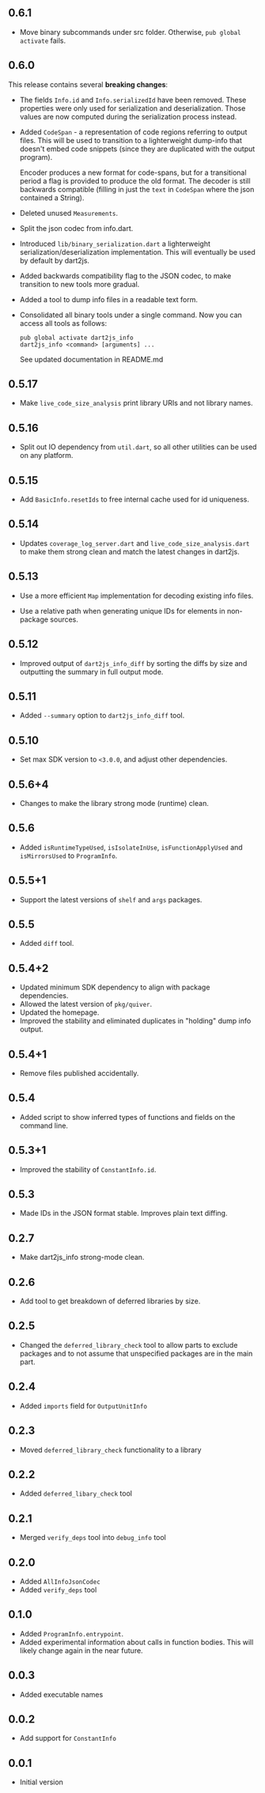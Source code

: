 ## 0.6.1

* Move binary subcommands under src folder. Otherwise, `pub global activate`
  fails.

## 0.6.0

This release contains several **breaking changes**:

* The fields `Info.id` and `Info.serializedId` have been removed. These
  properties were only used for serialization and deserialization. Those values
  are now computed during the serialization process instead.

* Added `CodeSpan` - a representation of code regions referring to output files.
  This will be used to transition to a lighterweight dump-info that doesn't
  embed code snippets (since they are duplicated with the output program).

  Encoder produces a new format for code-spans, but for a transitional period
  a flag is provided to produce the old format. The decoder is still backwards
  compatible (filling in just the `text` in `CodeSpan` where the json contained
  a String).

* Deleted unused `Measurements`.

* Split the json codec from info.dart.

* Introduced `lib/binary_serialization.dart` a lighterweight
  serialization/deserialization implementation. This will eventually be used by
  default by dart2js.

* Added backwards compatibility flag to the JSON codec, to make transition to
  new tools more gradual.

* Added a tool to dump info files in a readable text form.

* Consolidated all binary tools under a single command. Now you can access all
  tools as follows:
  ```
  pub global activate dart2js_info
  dart2js_info <command> [arguments] ...
  ```

  See updated documentation in README.md

## 0.5.17

* Make `live_code_size_analysis` print library URIs and not library names.

## 0.5.16

* Split out IO dependency from `util.dart`, so all other utilities can be used
  on any platform.

## 0.5.15

* Add `BasicInfo.resetIds` to free internal cache used for id uniqueness.

## 0.5.14
* Updates `coverage_log_server.dart` and `live_code_size_analysis.dart` to make
  them strong clean and match the latest changes in dart2js.

## 0.5.13

* Use a more efficient `Map` implementation for decoding existing info files.

* Use a relative path when generating unique IDs for elements in non-package
  sources.

## 0.5.12

* Improved output of `dart2js_info_diff` by sorting the diffs by
  size and outputting the summary in full output mode.

## 0.5.11

* Added `--summary` option to `dart2js_info_diff` tool.

## 0.5.10

* Set max SDK version to `<3.0.0`, and adjust other dependencies.

## 0.5.6+4

- Changes to make the library strong mode (runtime) clean.

## 0.5.6

- Added `isRuntimeTypeUsed`, `isIsolateInUse`, `isFunctionApplyUsed` and `isMirrorsUsed` to
  `ProgramInfo`.

## 0.5.5+1

- Support the latest versions of `shelf` and `args` packages.

## 0.5.5

- Added `diff` tool.

## 0.5.4+2

- Updated minimum SDK dependency to align with package dependencies.
- Allowed the latest version of `pkg/quiver`.
- Updated the homepage.
- Improved the stability and eliminated duplicates in "holding" dump info
  output.

## 0.5.4+1

- Remove files published accidentally.

## 0.5.4

- Added script to show inferred types of functions and fields on the command
  line.

## 0.5.3+1

- Improved the stability of `ConstantInfo.id`.

## 0.5.3

- Made IDs in the JSON format stable. Improves plain text diffing.

## 0.2.7
- Make dart2js_info strong-mode clean.

## 0.2.6
- Add tool to get breakdown of deferred libraries by size.

## 0.2.5
- Changed the `deferred_library_check` tool to allow parts to exclude packages
  and to not assume that unspecified packages are in the main part.

## 0.2.4
- Added `imports` field for `OutputUnitInfo`

## 0.2.3
- Moved `deferred_library_check` functionality to a library

## 0.2.2
- Added `deferred_libary_check` tool

## 0.2.1
- Merged `verify_deps` tool into `debug_info` tool

## 0.2.0
- Added `AllInfoJsonCodec`
- Added `verify_deps` tool

## 0.1.0
- Added `ProgramInfo.entrypoint`.
- Added experimental information about calls in function bodies. This will
  likely change again in the near future.

## 0.0.3
- Added executable names

## 0.0.2
- Add support for `ConstantInfo`

## 0.0.1
- Initial version
